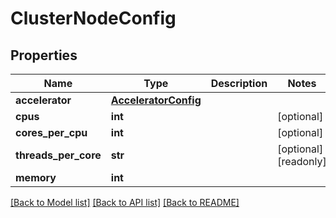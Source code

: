 # ClusterNodeConfig

## Properties
Name | Type | Description | Notes
------------ | ------------- | ------------- | -------------
**accelerator** | [**AcceleratorConfig**](AcceleratorConfig.md) |  | 
**cpus** | **int** |  | [optional] 
**cores_per_cpu** | **int** |  | [optional] 
**threads_per_core** | **str** |  | [optional] [readonly] 
**memory** | **int** |  | 

[[Back to Model list]](../README.md#documentation-for-models) [[Back to API list]](../README.md#documentation-for-api-endpoints) [[Back to README]](../README.md)


